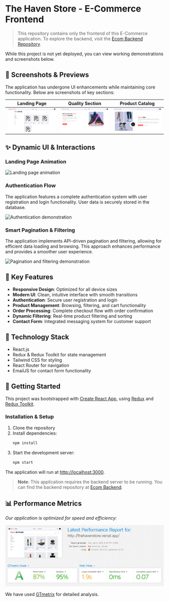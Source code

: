 # The Haven Store - E-Commerce Frontend

> This repository contains only the frontend of this E-Commerce application.
> To explore the backend, visit the [Ecom Backend Repository](https://github.com/Ash-0803/ecom-backend).

While this project is not yet deployed, you can view working demonstrations and screenshots below.

## 📸 Screenshots & Previews

The application has undergone UI enhancements while maintaining core functionality. Below are screenshots of key sections:

|                      Landing Page                      |                  Quality Section                  |               Product Catalog               |
| :----------------------------------------------------: | :-----------------------------------------------: | :-----------------------------------------: |
| ![Preview of the landing page](./gifs/LandingPage.jpg) | ![Quality section showcase](./gifs/ShoeImage.jpg) | ![Product catalog view](./gifs/Catalog.jpg) |

## ✨ Dynamic UI & Interactions

### Landing Page Animation

![Landing page animation](./gifs/Preview.gif)

### Authentication Flow

The application features a complete authentication system with user registration and login functionality. User data is securely stored in the database.

![Authentication demonstration](./gifs/Login.gif)

### Smart Pagination & Filtering

The application implements API-driven pagination and filtering, allowing for efficient data loading and browsing. This approach enhances performance and provides a smoother user experience.

![Pagination and filtering demonstration](./gifs/Pagination%20and%20category%20filter.gif)

## 🚀 Key Features

- **Responsive Design**: Optimized for all device sizes
- **Modern UI**: Clean, intuitive interface with smooth transitions
- **Authentication**: Secure user registration and login
- **Product Management**: Browsing, filtering, and cart functionality
- **Order Processing**: Complete checkout flow with order confirmation
- **Dynamic Filtering**: Real-time product filtering and sorting
- **Contact Form**: Integrated messaging system for customer support

## 🔧 Technology Stack

- React.js
- Redux & Redux Toolkit for state management
- Tailwind CSS for styling
- React Router for navigation
- EmailJS for contact form functionality

## 🏁 Getting Started

This project was bootstrapped with [Create React App](https://github.com/facebook/create-react-app), using [Redux](https://redux.js.org/) and [Redux Toolkit](https://redux-toolkit.js.org/).

### Installation & Setup

1. Clone the repository
2. Install dependencies:
   ```bash
   npm install
   ```
3. Start the development server:
   ```bash
   npm start
   ```

The application will run at [http://localhost:3000](http://localhost:3000).

> **Note**: This application requires the backend server to be running. You can find the backend repository at [Ecom Backend](https://github.com/Ash-0803/ecom-backend).

## 📊 Performance Metrics

_Our application is optimized for speed and efficiency:_

![GTmetrix Performance Report](./gifs/Performance.png)

We have used [GTmetrix](https://gtmetrix.com/) for detailed analysis.
